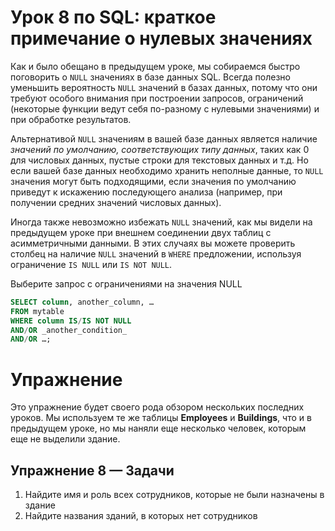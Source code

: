 
# Урок 8 по SQL: краткое примечание о нулевых значениях

Как и было обещано в предыдущем уроке, мы собираемся быстро поговорить о  `NULL`  значениях в базе данных SQL. Всегда полезно уменьшить вероятность  `NULL`  значений в базах данных, потому что они требуют особого внимания при построении запросов, ограничений (некоторые функции ведут себя по-разному с нулевыми значениями) и при обработке результатов.

Альтернативой  `NULL`  значениям в вашей базе данных является наличие  _значений по умолчанию, соответствующих типу данных_, таких как 0 для числовых данных, пустые строки для текстовых данных и т.д. Но если вашей базе данных необходимо хранить неполные данные, то  `NULL`  значения могут быть подходящими, если значения по умолчанию приведут к искажению последующего анализа (например, при получении средних значений числовых данных).

Иногда также невозможно избежать  `NULL`  значений, как мы видели на предыдущем уроке при внешнем соединении двух таблиц с асимметричными данными. В этих случаях вы можете проверить столбец на наличие  `NULL`  значений в  `WHERE`  предложении, используя ограничение  `IS NULL`  или  `IS NOT NULL`.

Выберите запрос с ограничениями на значения NULL
``` sql
SELECT column, another_column, … 
FROM mytable 
WHERE column IS/IS NOT NULL
AND/OR _another_condition_ 
AND/OR …;
```
# Упражнение

Это упражнение будет своего рода обзором нескольких последних уроков. Мы используем те же таблицы  **Employees**  и  **Buildings**, что и в предыдущем уроке, но мы наняли еще несколько человек, которым еще не выделили здание.
## Упражнение 8 —  Задачи

1.  Найдите имя и роль всех сотрудников, которые не были назначены в здание
2.  Найдите названия зданий, в которых нет сотрудников